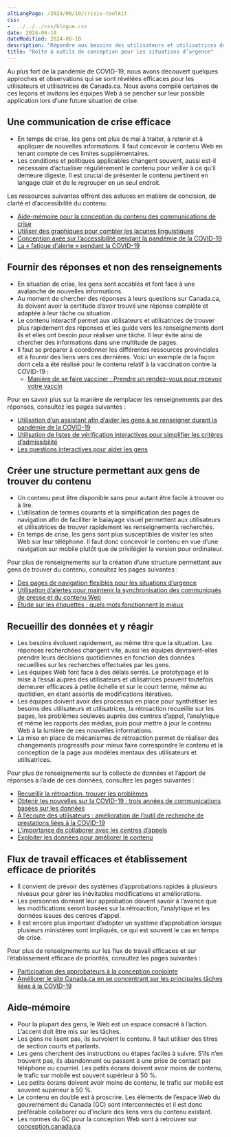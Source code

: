 ```yaml
---
altLangPage: /2024/06/10/crisis-toolkit
css:
-  ../../../css/blogue.css
date: 2024-06-10
dateModified: 2024-06-10
description: "Répondre aux besoins des utilisateurs et utilisatrices de Canada.ca en temps de crise."
title: "Boîte à outils de conception pour les situations d’urgence"
---
```


<p>Au plus fort de la pandémie de COVID-19, nous avons découvert quelques approches et observations qui se sont révélées efficaces pour les utilisateurs et utilisatrices de Canada.ca. Nous avons compilé certaines de ces leçons et invitons les équipes Web à se pencher sur leur possible application lors d’une future situation de crise.</p>

<h2>Une communication de crise efficace</h2>

<ul>
<li>En temps de crise, les gens ont plus de mal à traiter, à retenir et à appliquer de nouvelles informations. Il faut concevoir le contenu Web en tenant compte de ces limites supplémentaires.</li>
<li>Les conditions et politiques applicables changent souvent, aussi est-il nécessaire d’actualiser régulièrement le contenu pour veiller à ce qu’il demeure digeste. Il est crucial de présenter le contenu pertinent en langage clair et de le regrouper en un seul endroit.</li>
</ul>

<p>Les ressources suivantes offrent des astuces en matière de concision, de clarté et d’accessibilité du contenu.</p>

<ul>
<li><a href="https://conception.canada.ca/crise/contenu.html">Aide-mémoire pour la conception du contenu des communications de crise</a></li>
<li><a href="https://blogue.canada.ca/2020/10/21/utiliser-des-graphiques.html">Utiliser des graphiques pour combler les lacunes linguistiques</a></li>
<li><a href="https://blogue.canada.ca/2020/06/05/concevoir-pour-laccessibilite.html">Conception axée sur l’accessibilité pendant la pandémie de la COVID-19</a></li>
<li><a href="https://blogue.canada.ca/2020/07/15/fatigue-dalerte.html">La « fatigue d’alerte » pendant la COVID-19</a></li>
</ul>

<h2>Fournir des réponses et non des renseignements</h2>
<ul>
<li>En situation de crise, les gens sont accablés et font face à une avalanche de nouvelles informations.</li>
<li>Au moment de chercher des réponses à leurs questions sur Canada.ca, ils doivent avoir la certitude d’avoir trouvé une réponse complète et adaptée à leur tâche ou situation.</li>
<li>Le contenu interactif permet aux utilisateurs et utilisatrices de trouver plus rapidement des réponses et les guide vers les renseignements dont ils et elles ont besoin pour réaliser une tâche. Il leur évite ainsi de chercher des informations dans une multitude de pages.</li>
<li>Il faut se préparer à coordonner les différentes ressources provinciales et à fournir des liens vers ces dernières. Voici un exemple de la façon dont cela a été réalisé pour le contenu relatif à la vaccination contre la COVID-19&nbsp;:
<ul>
 <li><a href="https://www.canada.ca/fr/sante-publique/services/maladies/maladie-coronavirus-covid-19/vaccins/comment-vacciner.html#a1">Manière de se faire vacciner&nbsp;: Prendre un rendez-vous pour recevoir votre vaccin</a></li>
 </ul></li>
</ul>
<p>Pour en savoir plus sur la manière de remplacer les renseignements par des réponses, consultez les pages suivantes&nbsp;:</p>
<ul>
<li><a href="https://conception.canada.ca/resumes-recherche/etude-sur-les-restrictions-de-voyage.html">Utilisation d’un assistant afin d’aider les gens à se renseigner durant la pandémie de la COVID-19</a></li>
<li><a href="https://blogue.canada.ca/2020/11/12/listes-de-verification-interactives.html">Utilisation de listes de vérification interactives pour simplifier les critères d’admissibilité</a></li>
<li><a href="https://blogue.canada.ca/2021/04/08/utilisation-de-questions-interactives.html">Les questions interactives pour aider les gens</a></li>
</ul>

<h2>Créer une structure permettant aux gens de trouver du contenu</h2>
<ul>
<li>Un contenu peut être disponible sans pour autant être facile à trouver ou à lire.</li>
<li>L’utilisation de termes courants et la simplification des pages de navigation afin de faciliter le balayage visuel permettent aux utilisateurs et utilisatrices de trouver rapidement les renseignements recherchés.</li>
<li>En temps de crise, les gens sont plus susceptibles de visiter les sites Web sur leur téléphone. Il faut donc concevoir le contenu en vue d’une navigation sur mobile plutôt que de privilégier la version pour ordinateur.</li>
</ul>

<p>Pour plus de renseignements sur la création d’une structure permettant aux gens de trouver du contenu, consultez les pages suivantes&nbsp;:</p>
<ul>
<li><a href="https://blogue.canada.ca/2024/05/13/conception-de-page-de-navigation-flexible-pour-les-urgences">Des pages de navigation flexibles pour les situations d’urgence</a></li>
<li><a href="https://blogue.canada.ca/2022/07/28/communiques.html">Utilisation d’alertes pour maintenir la synchronisation des communiqués de presse et du contenu Web</a></li>	
<li><a href="https://blogue.canada.ca/2020/10/02/etude-sur-les-etiquettes.html">Étude sur les étiquettes&nbsp;: quels mots fonctionnent le mieux</a></li>
</ul>

<h2>Recueillir des données et y réagir</h2>
<ul>
<li>Les besoins évoluent rapidement, au même titre que la situation. Les réponses recherchées changent vite, aussi les équipes devraient-elles prendre leurs décisions quotidiennes en fonction des données recueillies sur les recherches effectuées par les gens.</li>
<li>Les équipes Web font face à des délais serrés. Le prototypage et la mise à l’essai auprès des utilisateurs et utilisatrices peuvent toutefois demeurer efficaces à petite échelle et sur le court terme, même au quotidien, en étant assortis de modifications itératives.</li>
<li>Les équipes doivent avoir des processus en place pour synthétiser les besoins des utilisateurs et utilisatrices, la rétroaction recueillie sur les pages, les problèmes soulevés auprès des centres d’appel, l’analytique et même les rapports des médias, puis pour mettre à jour le contenu Web à la lumière de ces nouvelles informations.</li>
<li>La mise en place de mécanismes de rétroaction permet de réaliser des changements progressifs pour mieux faire correspondre le contenu et la conception de la page aux modèles mentaux des utilisateurs et utilisatrices.</li>
</ul>

<p>Pour plus de renseignements sur la collecte de données et l’apport de réponses à l’aide de ces données, consultez les pages suivantes&nbsp;:</p>
<ul>
<li><a href="https://blogue.canada.ca/2020/10/09/recueillir-la-retroaction.html">Recueillir la rétroaction, trouver les problèmes</a></li>
<li><a href="https://numerique.canada.ca/2023/03/23/obtenir-les-nouvelles-sur-la-covid-19-trois-ann%C3%A9es-de-communications-bas%C3%A9es-sur-les-donn%C3%A9es/">Obtenir les nouvelles sur la COVID-19&nbsp;: trois années de communications basées sur les données	</a></li>
<li><a href="https://numerique.canada.ca/2020/07/06/%C3%A0-l%C3%A9coute-des-utilisateurs-am%C3%A9lioration-de-loutil-de-recherche-de-prestations-li%C3%A9es-%C3%A0-la-covid-19/">À l’écoute des utilisateurs&nbsp;: amélioration de l’outil de recherche de prestations liées à la COVID-19</a></li>
<li><a href="https://blogue.canada.ca/2021/03/01/collaborer-avec-centres-appels.html">L’importance de collaborer avec les centres d’appels</a></li>
<li><a href="https://blogue.canada.ca/2021/02/04/les-donnees-a-laction.html">Exploiter les données pour améliorer le contenu</a></li>
</ul>

<h2>Flux de travail efficaces et établissement efficace de priorités</h2>
<ul>
<li>Il convient de prévoir des systèmes d’approbations rapides à plusieurs niveaux pour gérer les inévitables modifications et améliorations.</li>
<li>Les personnes donnant leur approbation doivent savoir à l’avance que les modifications seront basées sur la rétroaction, l’analytique et les données issues des centres d’appel. </li>
<li>Il est encore plus important d’adopter un système d’approbation lorsque plusieurs ministères sont impliqués, ce qui est souvent le cas en temps de crise.</li>
</ul>

<p>Pour plus de renseignements sur les flux de travail efficaces et sur l’établissement efficace de priorités, consultez les pages suivantes&nbsp;:</p>
<ul>
<li><a href="https://blogue.canada.ca/2021/05/10/participation-approbateurs-conception.html">Participation des approbateurs à la conception conjointe</a></li>
<li><a href="https://blogue.canada.ca/2020/09/24/taches-principales-a-la-covid-19">Améliorer le site Canada.ca en se concentrant sur les principales tâches liées à la COVID-19</a></li>
</ul>

<h2>Aide-mémoire</h2>
<ul>
<li>Pour la plupart des gens, le Web est un espace consacré à l’action. L’accent doit être mis sur les tâches.</li>
<li>Les gens ne lisent pas, ils survolent le contenu. Il faut utiliser des titres de section courts et parlants.</li>
<li>Les gens cherchent des instructions ou étapes faciles à suivre. S’ils n’en trouvent pas, ils abandonnent ou passent à une prise de contact par téléphone ou courriel.
Les petits écrans doivent avoir moins de contenu, le trafic sur mobile est souvent supérieur à 50&nbsp;%. 
</li>
<li>Les petits écrans doivent avoir moins de contenu, le trafic sur mobile est souvent supérieur à 50&nbsp;%.</li>
<li>Le contenu en double est à proscrire. Les éléments de l’espace Web du gouvernement du Canada (GC) sont interconnectés et il est donc préférable collaborer ou d’inclure des liens vers du contenu existant.</li>
<li>Les normes du GC pour la conception Web sont à retrouver sur  <a href="http://conception.canada.ca">conception.canada.ca</a></li>
</ul>
